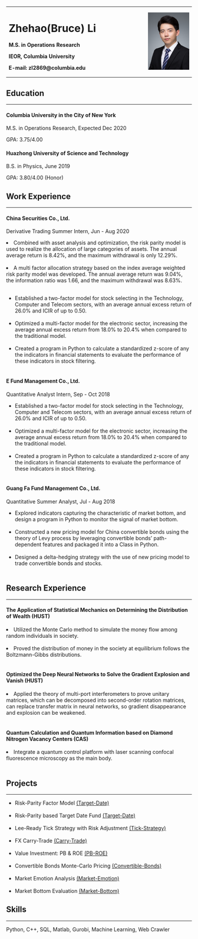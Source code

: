 

<table border="0">
  <tr>
    <td width="75%">
      <h1>Zhehao(Bruce) Li</h1>
      <p><b> M.S. in Operations Research</b></p>
      <p><b>IEOR, Columbia University </b></p>
      <p><b>E-mail: zl2869@columbia.edu</b></p>
    </td>
    <td width="25%">
      <img src="pic/IMG_clip.JPG" width="100%">     
    </td>
  </tr>
</table>


<h2>Education</h2>
<hr/>

  <h4>Columbia University in the City of New York</h4>
  <p> M.S. in Operations Research, Expected Dec 2020 </p>
  <p> GPA: 3.75/4.00 </p>


  <h4>Huazhong University of Science and Technology</h4>
  <p> B.S. in Physics, June 2019 </p>
  <p> GPA: 3.80/4.00 (Honor) </p>


<h2>Work Experience</h2>
<hr/>

  <h4>China Securities Co., Ltd.</h4>
  <p> Derivative Trading Summer Intern, Jun - Aug 2020 </p>

  <li> Combined with asset analysis and optimization, the risk parity model is used to realize the allocation of large categories of assets. The annual average return is 8.42%, and the maximum withdrawal is only 12.29%. </li><br/>

  <li> A multi factor allocation strategy based on the index average weighted risk parity model was developed. The annual average return was 9.04%, the information ratio was 1.66, and the maximum withdrawal was 8.63%. </li><br/>
      
  <ul>
  

  <li> Established a two-factor model for stock selecting in the Technology, Computer and Telecom sectors, with an average annual excess return of 26.0% and ICIR of up to 0.50. </li><br/>

  <li> Optimized a multi-factor model for the electronic sector, increasing the average annual excess return from 18.0% to 20.4% when compared to the traditional model. </li> <br/>

  <li> Created a program in Python to calculate a standardized z-score of any the indicators in financial statements to evaluate the performance of these indicators in stock filtering. </li> <br/>

  </ul>


  <h4>E Fund Management Co., Ltd.</h4>
  <p> Quantitative Analyst Intern, Sep - Oct 2018 </p>
      
  <ul>

  <li> Established a two-factor model for stock selecting in the Technology, Computer and Telecom sectors, with an average annual excess return of 26.0% and ICIR of up to 0.50. </li><br/>

  <li> Optimized a multi-factor model for the electronic sector, increasing the average annual excess return from 18.0% to 20.4% when compared to the traditional model. </li> <br/>

  <li> Created a program in Python to calculate a standardized z-score of any the indicators in financial statements to evaluate the performance of these indicators in stock filtering. </li> <br/>

  </ul>


  <h4>Guang Fa Fund Management Co., Ltd.</h4>
  <p>Quantitative Summer Analyst, Jul - Aug 2018 </p>

  <ul>
  
  <li> Explored indicators capturing the characteristic of market bottom, and design a program in Python to monitor the signal of market bottom. </li> <br/>

  <li> Constructed a new pricing model for China convertible bonds using the theory of Levy process by leveraging convertible bonds’ path-dependent features and packaged it into a Class in Python. </li> <br/>

  <li> Designed a delta-hedging strategy with the use of new pricing model to trade convertible bonds and stocks. </li><br/>

  </ul>


<h2>Research Experience</h2>
<hr/>

  <h4>The Application of Statistical Mechanics on Determining the Distribution of Wealth (HUST)</h4>

  <li>Utilized the Monte Carlo method to simulate the money flow among random individuals in society.</li><br/>

  <li>Proved the distribution of money in the society at equilibrium follows the Boltzmann-Gibbs distributions.</li><br/>


  <h4>Optimized the Deep Neural Networks to Solve the Gradient Explosion and Vanish (HUST)</h4>

  <li>Applied the theory of multi-port interferometers to prove unitary matrices, which can be decomposed into second-order rotation matrices, can replace transfer matrix in neural networks, so gradient disappearance and explosion can be weakened.</li><br/>

  <h4>Quantum Calculation and Quantum Information based on Diamond Nitrogen Vacancy Centers (CAS)</h4>

  <li>Integrate a quantum control platform with laser scanning confocal fluorescence microscopy as the main body.</li><br/>


<h2>Projects</h2>
<hr/>
    
  <!-- 无序列表 -->
  <ul>

  <li> Risk-Parity Factor Model <a href="https://github.com/ZhehaoLi9705/RiskParityFactorModel.git">(Target-Date)</a></li><br/>

  <li> Risk-Parity based Target Date Fund <a href="https://github.com/ZhehaoLi9705/Cornell-Case-Competition2020.git">(Target-Date)</a></li><br/>
  
  <li> Lee-Ready Tick Strategy with Risk Adjustment <a href="https://github.com/ZhehaoLi9705/IEOR4729_Homework_2">(Tick-Strategy)</a> </li><br/>

  <li> FX Carry-Trade <a href="https://github.com/ZhehaoLi9705/IEOR4729_Final_Project">(Carry-Trade)</a> </li> <br/>

  <li> Value Investment: PB & ROE <a href="https://github.com/ZhehaoLi9705/Stock-PB-ROE">(PB-ROE)</a></li> <br>

  <li> Convertible Bonds Monte-Carlo Pricing  <a href="https://github.com/ZhehaoLi9705/Convert-Bond">(Convertible-Bonds)</a> </li> <br/>

  <li> Market Emotion Analysis <a href="https://github.com/ZhehaoLi9705/Market-Emotion">(Market-Emotion)</a> </li> <br/>

  <li> Market Bottom Evaluation <a href="https://github.com/ZhehaoLi9705/Market-Bottom">(Market-Bottom)</a></li>

  </ul>


<h2>Skills</h2>
  <hr/>

  <p> Python, C++, SQL, Matlab, Gurobi, Machine Learning, Web Crawler </p>


